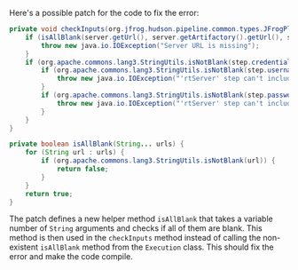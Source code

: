 Here's a possible patch for the code to fix the error:

```java
private void checkInputs(org.jfrog.hudson.pipeline.common.types.JFrogPlatformInstance server) throws java.io.IOException {
    if (isAllBlank(server.getUrl(), server.getArtifactory().getUrl(), server.getDistribution().getUrl(), server.getUrl(), server.getArtifactory().getUrl(), server.getDistribution().getUrl())) {
        throw new java.io.IOException("Server URL is missing");
    }
    if (org.apache.commons.lang3.StringUtils.isNotBlank(step.credentialsId)) {
        if (org.apache.commons.lang3.StringUtils.isNotBlank(step.username)) {
            throw new java.io.IOException("'rtServer' step can't include both credentialsId and username");
        }
        if (org.apache.commons.lang3.StringUtils.isNotBlank(step.password)) {
            throw new java.io.IOException("'rtServer' step can't include both credentialsId and password");
        }
    }
}

private boolean isAllBlank(String... urls) {
    for (String url : urls) {
        if (org.apache.commons.lang3.StringUtils.isNotBlank(url)) {
            return false;
        }
    }
    return true;
}
```

The patch defines a new helper method `isAllBlank` that takes a variable number of `String` arguments and checks if all of them are blank. This method is then used in the `checkInputs` method instead of calling the non-existent `isAllBlank` method from the `Execution` class. This should fix the error and make the code compile.